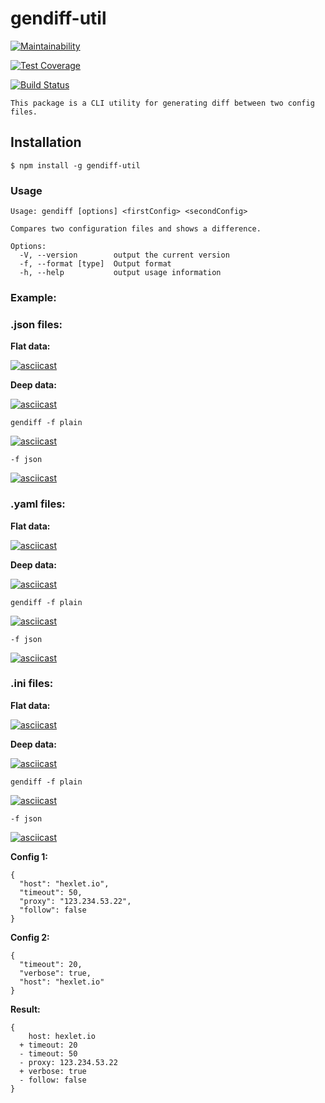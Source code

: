 # gendiff-util
[![Maintainability](https://api.codeclimate.com/v1/badges/2e5f18f035faa18c7b72/maintainability)](https://codeclimate.com/github/danylokarpenko/backend-project-lvl2/maintainability)

[![Test Coverage](https://api.codeclimate.com/v1/badges/2e5f18f035faa18c7b72/test_coverage)](https://codeclimate.com/github/danylokarpenko/backend-project-lvl2/test_coverage)

[![Build Status](https://travis-ci.org/danylokarpenko/backend-project-lvl2.svg?branch=master)](https://travis-ci.org/danylokarpenko/backend-project-lvl2)

`This package is a CLI utility for generating diff between two config files.`

## Installation
```
$ npm install -g gendiff-util
```

### Usage
```
Usage: gendiff [options] <firstConfig> <secondConfig>

Compares two configuration files and shows a difference.

Options:
  -V, --version        output the current version
  -f, --format [type]  Output format
  -h, --help           output usage information
```

### Example:

### .json files:
**Flat data:**

[![asciicast](https://asciinema.org/a/ioFAFje4RtY7MvN6Zuwipw18q.svg)](https://asciinema.org/a/ioFAFje4RtY7MvN6Zuwipw18q)

**Deep data:**

[![asciicast](https://asciinema.org/a/HRRI8WNl5NuZXHMomqUna9Quu.svg)](https://asciinema.org/a/HRRI8WNl5NuZXHMomqUna9Quu)

`gendiff -f plain`
 
[![asciicast](https://asciinema.org/a/05EKxvdkJ6SrwBQwkII5IJmt1.svg)](https://asciinema.org/a/05EKxvdkJ6SrwBQwkII5IJmt1)

`-f json`

[![asciicast](https://asciinema.org/a/eYiK8pN59ekGOFPC3b383M2f2.svg)](https://asciinema.org/a/eYiK8pN59ekGOFPC3b383M2f2)

### .yaml files:
**Flat data:**

[![asciicast](https://asciinema.org/a/qZcnDjlw8v4sWMYL6kAOZCEWd.svg)](https://asciinema.org/a/qZcnDjlw8v4sWMYL6kAOZCEWd)

**Deep data:**

[![asciicast](https://asciinema.org/a/8KMTbIHHB5RXwrI3xiYp0Mpl5.svg)](https://asciinema.org/a/8KMTbIHHB5RXwrI3xiYp0Mpl5)

`gendiff -f plain`

[![asciicast](https://asciinema.org/a/MexKdOdm89RWdsWY00K7nFhEE.svg)](https://asciinema.org/a/MexKdOdm89RWdsWY00K7nFhEE)

`-f json`

[![asciicast](https://asciinema.org/a/pAMYurbUPSIpQNhBvGl14VxJx.svg)](https://asciinema.org/a/pAMYurbUPSIpQNhBvGl14VxJx)

### .ini files:
**Flat data:**

[![asciicast](https://asciinema.org/a/halqGzbZNiZLawujyVH7FsYbI.svg)](https://asciinema.org/a/halqGzbZNiZLawujyVH7FsYbI)

**Deep data:**

[![asciicast](https://asciinema.org/a/U200qwfQc4rTzPh40SULi5ZKc.svg)](https://asciinema.org/a/U200qwfQc4rTzPh40SULi5ZKc)

`gendiff -f plain`

[![asciicast](https://asciinema.org/a/EGouCaaoJQIO5Nfl1cDqW8lSd.svg)](https://asciinema.org/a/EGouCaaoJQIO5Nfl1cDqW8lSd)

`-f json`

[![asciicast](https://asciinema.org/a/ZGqzBqgZOEcDGBK3UehnwcHBC.svg)](https://asciinema.org/a/ZGqzBqgZOEcDGBK3UehnwcHBC)

**Config 1:**

```
{
  "host": "hexlet.io",
  "timeout": 50,
  "proxy": "123.234.53.22",
  "follow": false
}
```

**Config 2:**
```
{
  "timeout": 20,
  "verbose": true,
  "host": "hexlet.io"
}
```

**Result:**
```
{
    host: hexlet.io
  + timeout: 20
  - timeout: 50
  - proxy: 123.234.53.22
  + verbose: true
  - follow: false
}
```
